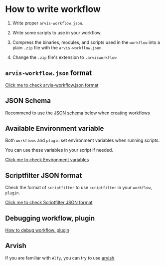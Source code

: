 # How to write workflow

1. Write proper `arvis-workflow.json`.

2. Write some scripts to use in your workflow.

3. Compress the binaries, modules, and scripts used in the `workflow` into a plain `.zip` file with the `arvis-workflow.json`.

4. Change the `.zip` file's extension to `.arvisworkflow`

## `arvis-workflow.json` format

[Click me to check arvis-workflow.json format](./workflow-config-format.md)

## JSON Schema

Recommend to use the [JSON schema](https://github.com/jopemachine/arvis-core/blob/master/workflow-schema.json) below when creating workflows

## Available Environment variable

Both `workflows` and `plugin` set environment variables when running scripts.

You can use these variables in your script if needed.

[Click me to check Environment variables](./extension-env-description.md)

## Scriptfilter JSON format

Check the format of `scriptfilter` to use `scriptfilter` in your `workflow`, `plugin`.

[Click me to check Scriptfilter JSON format](./scriptfilter-json-format-description.md)

## Debugging workflow, plugin

[How to debug workflow, plugin](./debugging-description.md)

## Arvish

If you are familiar with `Alfy`, you can try to use [arvish](https://github.com/jopemachine/arvish).